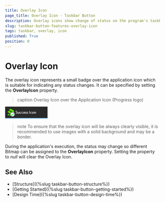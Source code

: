 ```yaml
---
title: Overlay Icon
page_title: Overlay Icon - Taskbar Button
description: Overlay icons show change of status on the program's taskbar button icon.  
slug: taskbar-button-features-overlay-icon
tags: taskbar, overlay, icon
published: True
position: 0  
---
```


#  Overlay Icon 

The overlay icon represents a small badge over the application icon which is suitable for indicating any status changes. It can be specified by setting the **OverlayIcon** property. 

>caption Overlay Icon over the Application Icon (Progress logo)

![WinForms RadTaskbarButton Overlay Icon](images/winforms-radtaskbarbutton-overlay-icon.png)
 
>note To ensure that the overlay icon will be always clearly visible, it is recommended to use images with a solid background and may be a border.

During the application's execution, the status may change so different Bitmap can be assigned to the **OverlayIcon** property. Setting the property to *null* will clear the Overlay Icon.


## See Also

* [Structure]({%slug taskbar-button-structure%}) 
* [Getting Started]({%slug taskbar-button-getting-started%})
* [Design Time]({%slug taskbar-button-design-time%}) 
 
        
